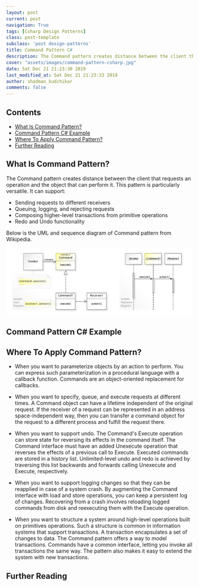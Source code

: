 ```yaml
---
layout: post
current: post
navigation: True
tags: [Csharp Design Patterns]
class: post-template
subclass: 'post design-patterns'
title: Command Pattern C#
description: The Command pattern creates distance between the client that requests an operation and the object that can perform it.
cover: "assets/images/command-pattern-csharp.jpg"
date: Sat Dec 21 21:23:30 2019
last_modified_at: Sat Dec 21 21:23:33 2019
author: shadman_kudchikar
comments: false
---
```


## Contents

- [What Is Command Pattern?](#what-is-command-pattern)
- [Command Pattern C# Example](#command-pattern-c-example)
- [Where To Apply Command Pattern?](#where-to-apply-command-pattern)
- [Further Reading](#further-reading)

## What Is Command Pattern?

The Command pattern creates distance between the client that requests an operation and the object that can perform it. This pattern is particularly versatile. It can support:

- Sending requests to different receivers
- Queuing, logging, and rejecting requests
- Composing higher-level transactions from primitive operations
- Redo and Undo functionality

Below is the UML and sequence diagram of Command pattern from Wikipedia.

![UML and sequence diagram of Command pattern](/assets/images/Command_Design_Pattern_UML.jpg)

## Command Pattern C# Example



## Where To Apply Command Pattern?

- When you want to parameterize objects by an action to perform. You can express such parameterization in a procedural language with a callback function. Commands are an object-oriented replacement for callbacks.

- When you want to specify, queue, and execute requests at different times. A Command object can have a lifetime independent of the original request. If the receiver of a request can be represented in an address space-independent way, then you can transfer a command object for the request to a different process and fulfill the request there.

- When you want to support undo. The Command's Execute operation can store state for reversing its effects in the command itself. The Command interface must have an added Unexecute operation that reverses the effects of a previous call to Execute. Executed commands are stored in a history list. Unlimited-level undo and redo is achieved by traversing this list backwards and forwards calling Unexecute and Execute, respectively.

- When you want to support logging changes so that they can be reapplied in case of a system crash. By augmenting the Command interface with load and store operations, you can keep a persistent log of changes. Recovering from a crash involves reloading logged commands from disk and reexecuting them with the Execute operation.

- When you want to structure a system around high-level operations built on primitives operations. Such a structure is common in information systems that support transactions. A transaction encapsulates a set of changes to data. The Command pattern offers a way to model transactions. Commands have a common interface, letting you invoke all transactions the same way. The pattern also makes it easy to extend the system with new transactions.

## Further Reading